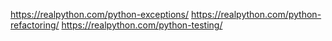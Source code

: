 https://realpython.com/python-exceptions/
https://realpython.com/python-refactoring/
https://realpython.com/python-testing/
